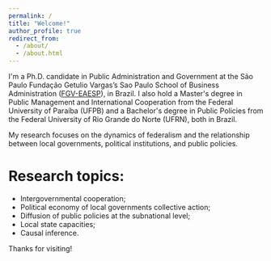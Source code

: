 ```yaml
---
permalink: /
title: "Welcome!"
author_profile: true
redirect_from: 
  - /about/
  - /about.html
---
```


I'm a Ph.D. candidate in Public Administration and Government at the São Paulo Fundação Getulio Vargas’s Sao Paulo School of Business Administration ([FGV-EAESP](https://eaesp.fgv.br/en)), in Brazil. I also hold a Master's degree in Public Management and International Cooperation from the Federal University of Paraíba (UFPB) and a Bachelor's degree in Public Policies from the Federal University of Rio Grande do Norte (UFRN), both in Brazil.

My research focuses on the dynamics of federalism and the relationship between local governments, political institutions, and public policies.

Research topics: 
======
* Intergovernmental cooperation;
* Political economy of local governments collective action;
* Diffusion of public policies at the subnational level;
* Local state capacities;
* Causal inference.



Thanks for visiting!
